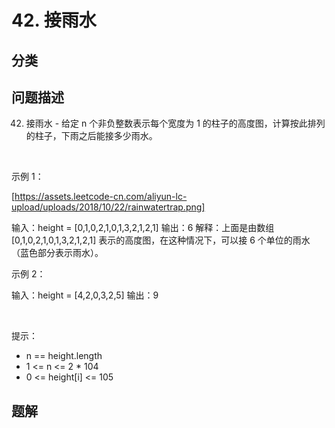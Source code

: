 
# 42. 接雨水

## 分类

## 问题描述 

42. 接雨水 - 给定 n 个非负整数表示每个宽度为 1 的柱子的高度图，计算按此排列的柱子，下雨之后能接多少雨水。

 

示例 1：

[https://assets.leetcode-cn.com/aliyun-lc-upload/uploads/2018/10/22/rainwatertrap.png]


输入：height = [0,1,0,2,1,0,1,3,2,1,2,1]
输出：6
解释：上面是由数组 [0,1,0,2,1,0,1,3,2,1,2,1] 表示的高度图，在这种情况下，可以接 6 个单位的雨水（蓝色部分表示雨水）。 


示例 2：


输入：height = [4,2,0,3,2,5]
输出：9


 

提示：

 * n == height.length
 * 1 <= n <= 2 * 104
 * 0 <= height[i] <= 105

## 题解

